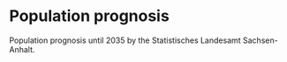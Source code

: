 # Population prognosis

Population prognosis until 2035 by the Statistisches Landesamt Sachsen-Anhalt.
